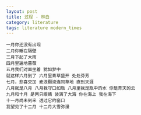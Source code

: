 ```yaml
---
layout: post
title: 过程 - 林白
category: literature
tags: literature modern_times
---
```


    一月你还没有出现  
    二月你睡在隔壁  
    三月下起了大雨  
    四月里遍地蔷薇  
    五月我们对面坐着 犹如梦中  
    就这样六月到了 六月里青草盛开 处处芬芳  
    七月，悲喜交加 麦浪翻滚连同草地 直到天涯  
    八月就是八月 八月我守口如瓶 八月里我是瓶中的水 你是青天的云  
    九月和十月 是两只眼睛 装满了大海 你在海上 我在海下  
    十一月尚未到来 透过它的窗口  
    我望见了十二月 十二月大雪弥漫